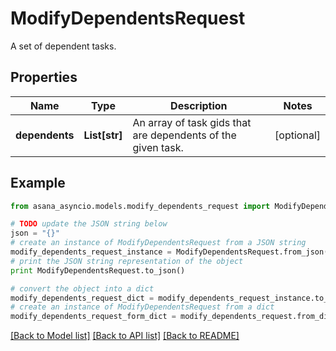 # ModifyDependentsRequest

A set of dependent tasks.

## Properties

Name | Type | Description | Notes
------------ | ------------- | ------------- | -------------
**dependents** | **List[str]** | An array of task gids that are dependents of the given task. | [optional] 

## Example

```python
from asana_asyncio.models.modify_dependents_request import ModifyDependentsRequest

# TODO update the JSON string below
json = "{}"
# create an instance of ModifyDependentsRequest from a JSON string
modify_dependents_request_instance = ModifyDependentsRequest.from_json(json)
# print the JSON string representation of the object
print ModifyDependentsRequest.to_json()

# convert the object into a dict
modify_dependents_request_dict = modify_dependents_request_instance.to_dict()
# create an instance of ModifyDependentsRequest from a dict
modify_dependents_request_form_dict = modify_dependents_request.from_dict(modify_dependents_request_dict)
```
[[Back to Model list]](../README.md#documentation-for-models) [[Back to API list]](../README.md#documentation-for-api-endpoints) [[Back to README]](../README.md)



